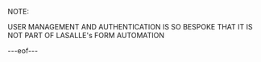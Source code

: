 
NOTE:

USER MANAGEMENT AND AUTHENTICATION IS SO BESPOKE THAT IT IS NOT PART OF LASALLE's FORM AUTOMATION  

---eof---